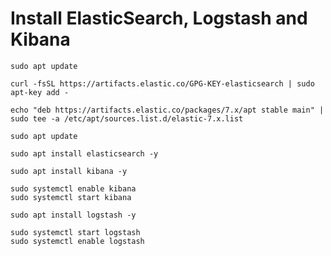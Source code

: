 # Install ElasticSearch, Logstash and Kibana

```
sudo apt update
```


```
curl -fsSL https://artifacts.elastic.co/GPG-KEY-elasticsearch | sudo apt-key add -
```

```
echo "deb https://artifacts.elastic.co/packages/7.x/apt stable main" | sudo tee -a /etc/apt/sources.list.d/elastic-7.x.list
```

```
sudo apt update
```

```
sudo apt install elasticsearch -y
```


```
sudo apt install kibana -y
```

```
sudo systemctl enable kibana
sudo systemctl start kibana
```

```
sudo apt install logstash -y
```

```
sudo systemctl start logstash
sudo systemctl enable logstash
```
